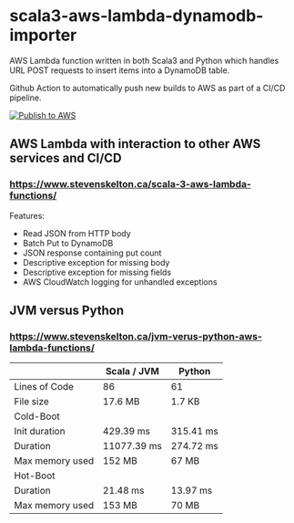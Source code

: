 # scala3-aws-lambda-dynamodb-importer

AWS Lambda function written in both Scala3 and Python which handles URL POST requests to insert items into a DynamoDB table.

Github Action to automatically push new builds to AWS as part of a CI/CD pipeline.

[![Publish to AWS](https://github.com/stevenrskelton/scala3-aws-lambda-dynamodb-importer/actions/workflows/publish-to-aws.yml/badge.svg)](https://github.com/stevenrskelton/scala3-aws-lambda-dynamodb-importer/actions/workflows/publish-to-aws.yml)

## AWS Lambda with interaction to other AWS services and CI/CD
### https://www.stevenskelton.ca/scala-3-aws-lambda-functions/

Features:
- Read JSON from HTTP body
- Batch Put to DynamoDB
- JSON response containing put count
- Descriptive exception for missing body
- Descriptive exception for missing fields
- AWS CloudWatch logging for unhandled exceptions


## JVM versus Python
### https://www.stevenskelton.ca/jvm-verus-python-aws-lambda-functions/

|                           | Scala / JVM | Python    |
|---------------------------|-------------|-----------|
| Lines of Code             | 86          | 61        |
| File size                 | 17.6 MB     | 1.7 KB    |
| Cold-Boot                 |             |           |
|   Init duration           | 429.39 ms   | 315.41 ms |
|   Duration                | 11077.39 ms | 274.72 ms |
|   Max memory used         | 152 MB      | 67 MB     |
| Hot-Boot                  |             |           |
|   Duration                | 21.48 ms    | 13.97 ms  |
|   Max memory used         | 153 MB      | 70 MB     |











